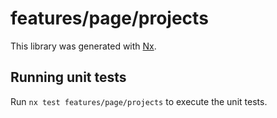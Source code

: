 # features/page/projects

This library was generated with [Nx](https://nx.dev).

## Running unit tests

Run `nx test features/page/projects` to execute the unit tests.
